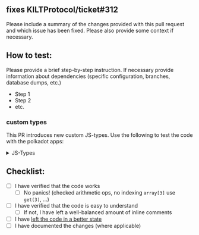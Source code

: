 ## fixes KILTProtocol/ticket#312
Please include a summary of the changes provided with this pull request and which issue has been fixed.
Please also provide some context if necessary.

## How to test:
Please provide a brief step-by-step instruction.
If necessary provide information about dependencies (specific configuration, branches, database dumps, etc.)

- Step 1
- Step 2
- etc.

### custom types

This PR introduces new custom JS-types. Use the following to test the code with the polkadot apps:

<details>
  <summary>JS-Types</summary>
  
  ```json
  {}
  ```
</details>

## Checklist:

- [ ] I have verified that the code works
  - [ ] No panics! (checked arithmetic ops, no indexing `array[3]` use `get(3)`, ...)
- [ ] I have verified that the code is easy to understand
  - [ ] If not, I have left a well-balanced amount of inline comments
- [ ] I have [left the code in a better state](https://deviq.com/principles/boy-scout-rule)
- [ ] I have documented the changes (where applicable)
